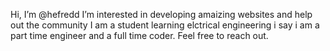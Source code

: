  Hi, I’m @hefredd
 I’m interested in developing amaizing websites and help out the community
 I am a student learning elctrical engineering i say i am a part time engineer and a full time coder. Feel free to reach out.


<!---
hefredd/hefredd is a ✨ special ✨ repository because its `README.md` (this file) appears on your GitHub profile.
You can click the Preview link to take a look at your changes.
--->
